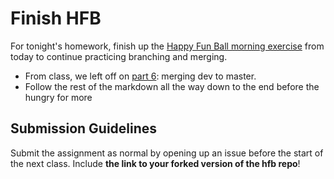 # Finish HFB 

For tonight's homework, finish up the [Happy Fun Ball morning exercise](../morning_exercise/README.md) from today to continue practicing branching and merging. 

- From class, we left off on [part 6](../morning_exercise#part-6---merge-dev-branch-into-master): merging dev to master.
- Follow the rest of the markdown all the way down to the end before the hungry for more
  
 ## Submission Guidelines
 
 Submit the assignment as normal by opening up an issue before the start of the next class. Include **the link to your forked version of the hfb repo**! 
